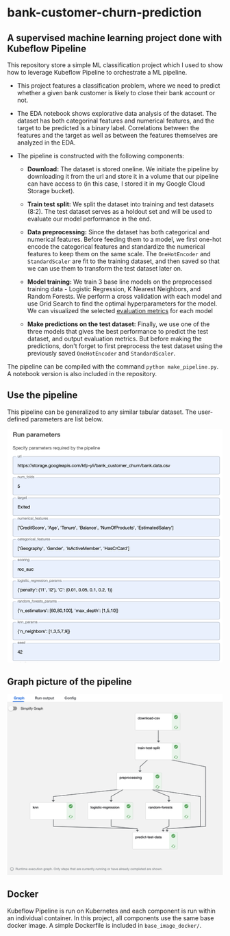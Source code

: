 # bank-customer-churn-prediction

## A supervised machine learning project done with Kubeflow Pipeline

This repository store a simple ML classification project which I used to show how to leverage Kubeflow Pipeline to orchestrate a ML pipeline.

- This project features a classification problem, where we need to predict whether a given bank customer is likely to close their bank account or not.

- The EDA notebook shows explorative data analysis of the dataset. The dataset has both categorinal features and numerical features, and the target to be predicted is a binary label. Correlations between the features and the target as well as between the features themselves are analyzed in the EDA.

- The pipeline is constructed with the following components:

  - **Download:** The dataset is stored oneline. We initiate the pipeline by downloading it from the url and store it in a volume that our pipeline can have access to (in this case, I stored it in my Google Cloud Storage bucket).

  - **Train test split:** We split the dataset into training and test datasets (8:2). The test dataset serves as a holdout set and will be used to evaluate our model performance in the end.

  - **Data preprocessing:** Since the dataset has both categorical and numerical features. Before feeding them to a model, we first one-hot encode the categorical features and standardize the numerical features to keep them on the same scale. The `OneHotEncoder` and `StandardScaler` are fit to the training dataset, and then saved so that we can use them to transform the test dataset later on.

  - **Model training:** We train 3 base line models on the preprocessed training data - Logistic Regression, K Nearest Neighbors, and Random Forests. We perform a cross validation with each model and use Grid Search to find the optimal hyperparameters for the model. We can visualized the selected [evaluation metrics](./screenshots/knn_metrics.png) for each model

  - **Make predictions on the test dataset:** Finally, we use one of the three models that gives the best performance to predict the test dataset, and output evaluation metrics. But before making the predictions, don't forget to first preprocess the test dataset using the previously saved `OneHotEncoder` and `StandardScaler`.

The pipeline can be compiled with the command `python make_pipeline.py`. A notebook version is also included in the repository.

## Use the pipeline

This pipeline can be generalized to any similar tabular dataset. The user-defined parameters are list below.

![parameters](./screenshots/pipeline_parameters.png)

## Graph picture of the pipeline

![graph](./screenshots/graph.png)

## Docker

Kubeflow Pipeline is run on Kubernetes and each component is run within an individual container. In this project, all components use the same base docker image. A simple Dockerfile is included in `base_image_docker/`.
